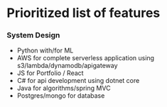 # Prioritized list of features 

### System Design

* Python with/for ML
* AWS for complete serverless application using s3/lambda/dynamodb/apigateway
* JS for Portfolio / React 
* C# for api development using dotnet core
* Java for algorithms/spring MVC 
* Postgres/mongo for database 
